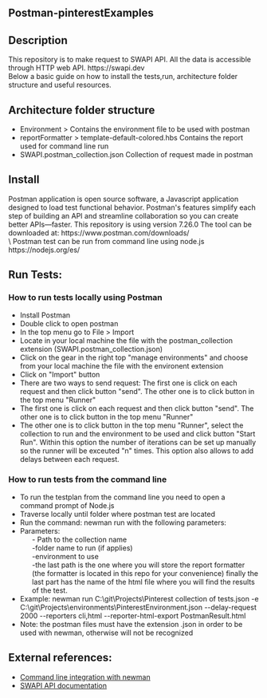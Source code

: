 <h2>Postman-pinterestExamples</h2>
<h2>Description</h2>
<p align="justified">This repository is to make request to SWAPI API. All the data is accessible through HTTP web API. https://swapi.dev</br>
Below a basic guide on how to install the tests,run, architecture folder structure and useful resources.</p>

<h2>Architecture folder structure</h2>
<ul>
  <li>Environment > Contains the environment file to be used with postman </li>
  <li>reportFormatter > template-default-colored.hbs Contains the report used for command line run</li>
  <li>SWAPI.postman_collection.json Collection of request made in postman</li>
</ul>

<h2>Install</h2>
<p>Postman application is open source software, a Javascript application designed to load test functional behavior. Postman's features simplify each step of building an API and streamline collaboration so you can create better APIs—faster. This repository is using version 7.26.0 The tool can be downloaded at: https://www.postman.com/downloads/</br>\
Postman test can be run from command line using node.js https://nodejs.org/es/
</p>

<h2>Run Tests: </h2>
<h3>How to run tests locally using Postman</h3>
<ul>
  <li>Install Postman</li>
  <li>Double click to open postman</li>
  <li>In the top menu go to File > Import</li>
  <li>Locate in your local machine the file with the postman_collection extension (SWAPI.postman_collection.json)</li>
  <li>Click on the gear in the right top "manage environments" and choose from your local machine the file with the environent extension</li>
  <li>Click on "Import" button</li>
  <li>There are two ways to send request: The first one is click on each request and then click button "send". The other one is to click button in the top menu "Runner"</li>
  <li>The first one is click on each request and then click button "send". The other one is to click button in the top menu "Runner"</li>
  <li>The other one is to click button in the top menu "Runner", select the collection to run and the environment to be used and click button "Start Run". Within this option the number of iterations can be set up manually so the runner will be exceuted "n" times. This option also allows to add delays between each request.</li>
 </ul>
<h3>How to run tests from the command line</h3>
<ul>
  <li>To run the testplan from the command line you need to open a command prompt of Node.js</li>
  <li>Traverse locally until folder where postman test are located</li>
  <li>Run the command: newman run with the following parameters: </il>
    <li>Parameters:
<ol>- Path to the collection name</ol>
<ol>-folder name to run (if applies)</ol>
<ol>-environment to use</ol>
<ol>-the last path is the one where you will store the report formatter (the formatter is located in this repo for your convenience)
finally the last part has the name of the html file where you will find the results of the test.</ol>
</li>
<li>Example:  newman run C:\git\Projects\Pinterest collection of tests.json -e C:\git\Projects\environments\PinterestEnvironment.json --delay-request 2000 --reporters cli,html --reporter-html-export PostmanResult.html</li>
<li>Note: the postman files must have the extension .json in order to be used with newman, otherwise will not be recognized</li>
</ul>
    
<h2>External references: </h2>
<ul>
<li><a href="https://learning.postman.com/docs/postman/collection-runs/command-line-integration-with-newman/">Command line integration with newman</a></li>  
<li><a href="https://swapi.dev/">SWAPI API documentation</a></li>  

